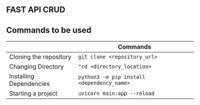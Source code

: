 ## FAST API CRUD

## Commands to be used


|                |Commands                          |                 
|----------------|-------------------------------|
|Cloning the repository|`git clone <repository_url>`            |
|Changing Directory          |`"cd <directory_location>`            |
|Installing Dependencies       |`python3 -m pip install <dependency_name>`|
|Starting a project     |`uvicorn main:app --reload `|
